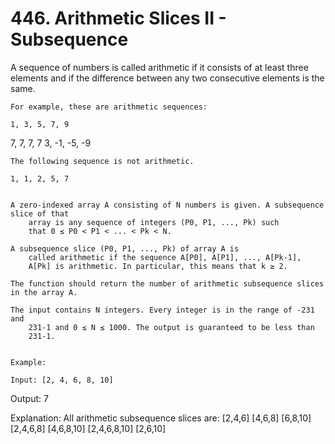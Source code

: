 # 446. Arithmetic Slices II - Subsequence

A sequence of numbers is called arithmetic if it consists of at least three elements and if
        the difference between any two consecutive elements is the same.

    For example, these are arithmetic sequences:

    1, 3, 5, 7, 9
7, 7, 7, 7
3, -1, -5, -9

    The following sequence is not arithmetic.

    1, 1, 2, 5, 7
     

    A zero-indexed array A consisting of N numbers is given. A subsequence slice of that
        array is any sequence of integers (P0, P1, ..., Pk) such
        that 0 ≤ P0 < P1 < ... < Pk < N.

    A subsequence slice (P0, P1, ..., Pk) of array A is
        called arithmetic if the sequence A[P0], A[P1], ..., A[Pk-1],
        A[Pk] is arithmetic. In particular, this means that k ≥ 2.

    The function should return the number of arithmetic subsequence slices in the array A.

    The input contains N integers. Every integer is in the range of -231 and
        231-1 and 0 ≤ N ≤ 1000. The output is guaranteed to be less than
        231-1.
     

    Example:

    Input: [2, 4, 6, 8, 10]

Output: 7

Explanation:
All arithmetic subsequence slices are:
[2,4,6]
[4,6,8]
[6,8,10]
[2,4,6,8]
[4,6,8,10]
[2,4,6,8,10]
[2,6,10]